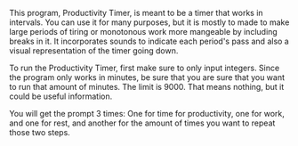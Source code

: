 This program, Productivity Timer, is meant to be a timer that works in intervals. You can use it for many purposes, but it is mostly to made
to make large periods of tiring or monotonous work more mangeable by including breaks in it. It incorporates sounds to indicate 
each period's pass and also a visual representation of the timer going down. 

To run the Productivity Timer, first make sure to only input integers. Since the program only works in minutes, be sure that you are
sure that you want to run that amount of minutes. The limit is 9000. That means nothing, but it could be useful information.

You will get the prompt 3 times: One for time for productivity, one for work, and one for rest, and another for the amount of times you want
to repeat those two steps.  
